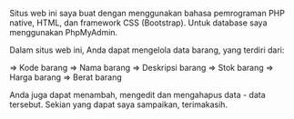 Situs web ini saya buat dengan menggunakan bahasa pemrograman PHP native, HTML, dan framework CSS (Bootstrap).
Untuk database saya menggunakan PhpMyAdmin.

Dalam situs web ini, Anda dapat mengelola data barang, yang terdiri dari:

=> Kode barang
=> Nama barang
=> Deskripsi barang
=> Stok barang
=> Harga barang
=> Berat barang

Anda juga dapat menambah, mengedit dan mengahapus data - data tersebut.
Sekian yang dapat saya sampaikan, terimakasih.